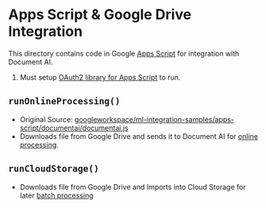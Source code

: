# Apps Script & Google Drive Integration

This directory contains code in Google [Apps Script](https://developers.google.com/apps-script) for integration with Document AI.

1. Must setup [OAuth2 library for Apps Script](https://github.com/googleworkspace/apps-script-oauth2#setup) to run.

## `runOnlineProcessing()`

- Original Source: [googleworkspace/ml-integration-samples/apps-script/documentai/documentai.js](https://github.com/googleworkspace/ml-integration-samples/blob/master/apps-script/documentai/documentai.js)
- Downloads file from Google Drive and sends it to Document AI for [online processing](https://cloud.google.com/document-ai/docs/send-request#online-processor).

## `runCloudStorage()`

- Downloads file from Google Drive and Imports into Cloud Storage for later [batch processing](https://cloud.google.com/document-ai/docs/send-request#batch-process)
